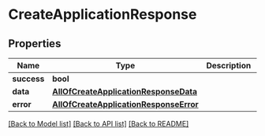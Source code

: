 # CreateApplicationResponse

## Properties
Name | Type | Description | Notes
------------ | ------------- | ------------- | -------------
**success** | **bool** |  | [optional] 
**data** | [**AllOfCreateApplicationResponseData**](AllOfCreateApplicationResponseData.md) |  | [optional] 
**error** | [**AllOfCreateApplicationResponseError**](AllOfCreateApplicationResponseError.md) |  | [optional] 

[[Back to Model list]](../../README.md#documentation-for-models) [[Back to API list]](../../README.md#documentation-for-api-endpoints) [[Back to README]](../../README.md)

